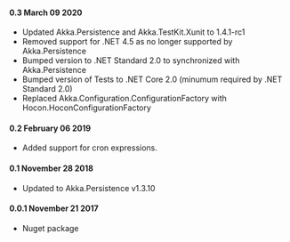 #### 0.3 March 09 2020
* Updated Akka.Persistence and Akka.TestKit.Xunit to 1.4.1-rc1
* Removed support for .NET 4.5 as no longer supported by Akka.Persistence
* Bumped version to .NET Standard 2.0 to synchronized with Akka.Persistence
* Bumped version of Tests to .NET Core 2.0 (minumum required by .NET Standard 2.0)
* Replaced Akka.Configuration.ConfigurationFactory with Hocon.HoconConfigurationFactory

#### 0.2 February 06 2019
* Added support for cron expressions.

#### 0.1 November 28 2018
* Updated to Akka.Persistence v1.3.10

#### 0.0.1 November 21 2017
* Nuget package
